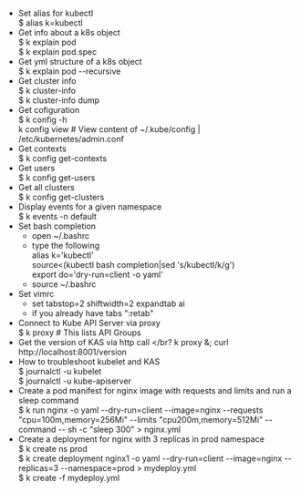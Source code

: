 - Set alias for kubectl </br>$ alias k=kubectl
- Get info about a k8s object </br> $ k explain pod </br> $ k explain pod.spec
- Get yml structure of a k8s object </br> $ k explain pod --recursive
- Get cluster info </br> $ k cluster-info </br> $ k cluster-info dump
- Get cofiguration </br> $ k config -h </br> k config view # View content of ~/.kube/config | /etc/kubernetes/admin.conf
- Get contexts </br> $ k config get-contexts
- Get users </br> $ k config get-users
- Get all clusters </br> $ k config get-clusters
- Display events for a given namespace </br> $ k events -n default
- Set bash completion
   - open ~/.bashrc
   - type the following  </br>alias k='kubectl'</br>source<(kubectl bash completion|sed 's/kubectl/k/g')</br>export do='dry-run=client -o yaml'
   - source ~/.bashrc
- Set vimrc
   - set tabstop=2 shiftwidth=2 expandtab ai  
   - if you already have tabs ":retab"
- Connect to Kube API Server via proxy </br> $ k proxy # This lists API Groups
- Get the version of KAS via http call </br? k proxy &; curl http://localhost:8001/version
- How to troubleshoot kubelet and KAS </br> $ journalctl -u kubelet </br> $ journalctl -u kube-apiserver
- Create a pod manifest for nginx  image with requests and limits and run a sleep command </br> $ k run nginx -o yaml --dry-run=client --image=nginx --requests "cpu=100m,memory=256Mi" --limits "cpu200m,memory=512Mi" --command -- sh -c "sleep 300" > nginx.yml
- Create a deployment for nginx with 3 replicas in prod namespace </br> $ k create ns prod </br> $ k create deployment nginx1 -o yaml --dry-run=client --image=nginx --replicas=3 --namespace=prod > mydeploy.yml </br> $ k create -f mydeploy.yml
